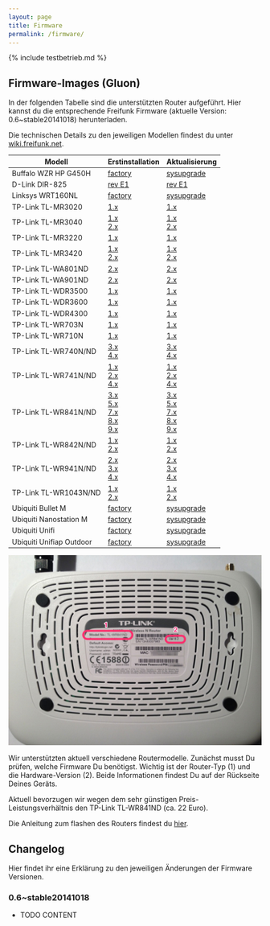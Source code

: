 ```yaml
---
layout: page
title: Firmware
permalink: /firmware/
---
```


{% include testbetrieb.md %}

## Firmware-Images (Gluon)

In der folgenden Tabelle sind die unterstützten Router aufgeführt. Hier kannst du die entsprechende Freifunk Firmware (aktuelle Version: 0.6~stable20141018) herunterladen.

Die technischen Details zu den jeweiligen Modellen findest du unter [wiki.freifunk.net][hardware].

Modell         |  Erstinstallation  |  Aktualisierung
-------------- | ------------------ | ---------------
Buffalo WZR HP G450H          | [factory][factory-buffalo-wzr-hp-g450h]  |  [sysupgrade][sysupgrade-buffalo-wzr-hp-g450h]  
D-Link DIR-825                | [rev E1][factory-d-link-dir-825-rev-b1]                    | [rev E1][sysupgrade-d-link-dir-825-rev-b1]
Linksys WRT160NL              |  [factory][factory-linksys-wrt160nl]                  |   [sysupgrade][sysupgrade-linksys-wrt160nl]
TP-Link TL-MR3020             |  [1.x][factory-tp-link-tl-mr3020-v1]                      |  [1.x][sysupgrade-tp-link-tl-mr3020-v1]
TP-Link TL-MR3040             |  [1.x][factory-tp-link-tl-mr3040-v1]<br>[2.x][factory-tp-link-tl-mr3040-v2]                  |  [1.x][sysupgrade-tp-link-tl-mr3040-v1]<br>[2.x][sysupgrade-tp-link-tl-mr3040-v2]
TP-Link TL-MR3220             |  [1.x][factory-tp-link-tl-mr3220-v1]                      |  [1.x][sysupgrade-tp-link-tl-mr3220-v1]
TP-Link TL-MR3420             |  [1.x][factory-tp-link-tl-mr3420-v1]<br>[2.x][factory-tp-link-tl-mr3420-v2]                 |  [1.x][sysupgrade-tp-link-tl-mr3420-v1]<br>[2.x][sysupgrade-tp-link-tl-mr3420-v2]
TP-Link TL-WA801ND            |  [2.x][factory-tp-link-tl-wa801n-nd-v2]   | [2.x][sysupgrade-tp-link-tl-wa801n-nd-v2]
TP-Link TL-WA901ND            |  [2.x][factory-tp-link-tl-wa901n-nd-v2]                      |  [2.x][sysupgrade-tp-link-tl-wa901n-nd-v2]
TP-Link TL-WDR3500            |  [1.x][factory-tp-link-tl-wdr3500-v1]                      |  [1.x][sysupgrade-tp-link-tl-wdr3500-v1]
TP-Link TL-WDR3600            |  [1.x][factory-tp-link-tl-wdr3600-v1]                      |  [1.x][sysupgrade-tp-link-tl-wdr3600-v1]
TP-Link TL-WDR4300            |  [1.x][factory-tp-link-tl-wdr4300-v1]                      |  [1.x][sysupgrade-tp-link-tl-wdr4300-v1]
TP-Link TL-WR703N          |  [1.x][factory-tp-link-tl-wr703n-v1]    | [1.x][sysupgrade-tp-link-tl-wr703n-v1]
TP-Link TL-WR710N          |  [1.x][factory-tp-link-tl-wr710n-v1]    | [1.x][sysupgrade-tp-link-tl-wr710n-v1]
TP-Link TL-WR740N/ND          |  [3.x][factory-tp-link-tl-wr740n-nd-v3]<br>[4.x][factory-tp-link-tl-wr740n-nd-v4]            |  [3.x][sysupgrade-tp-link-tl-wr740n-nd-v3]<br>[4.x][sysupgrade-tp-link-tl-wr740n-nd-v4]
TP-Link TL-WR741N/ND          |  [1.x][factory-tp-link-tl-wr741n-nd-v1]<br>[2.x][factory-tp-link-tl-wr741n-nd-v2]<br>[4.x][factory-tp-link-tl-wr741n-nd-v4]            |  [1.x][sysupgrade-tp-link-tl-wr741n-nd-v1]<br>[2.x][sysupgrade-tp-link-tl-wr741n-nd-v2]<br>[4.x][sysupgrade-tp-link-tl-wr741n-nd-v4]
TP-Link TL-WR841N/ND          |  [3.x][factory-tp-link-tl-wr841n-nd-v3]<br>[5.x][factory-tp-link-tl-wr841n-nd-v5]<br>[7.x][factory-tp-link-tl-wr841n-nd-v7]<br>[8.x][factory-tp-link-tl-wr841n-nd-v8]<br>[9.x][factory-tp-link-tl-wr841n-nd-v9]  |  [3.x][sysupgrade-tp-link-tl-wr841n-nd-v3]<br>[5.x][sysupgrade-tp-link-tl-wr841n-nd-v5]<br>[7.x][sysupgrade-tp-link-tl-wr841n-nd-v7]<br>[8.x][sysupgrade-tp-link-tl-wr841n-nd-v8]<br>[9.x][sysupgrade-tp-link-tl-wr841n-nd-v9]
TP-Link TL-WR842N/ND          |  [1.x][factory-tp-link-tl-wr842n-nd-v1]<br>[2.x][factory-tp-link-tl-wr842n-nd-v2]                 |  [1.x][sysupgrade-tp-link-tl-wr842n-nd-v1]<br>[2.x][sysupgrade-tp-link-tl-wr842n-nd-v2]
TP-Link TL-WR941N/ND          |  [2.x][factory-tp-link-tl-wr941n-nd-v2]<br>[3.x][factory-tp-link-tl-wr941n-nd-v3]<br>[4.x][factory-tp-link-tl-wr941n-nd-v4]            |  [2.x][sysupgrade-tp-link-tl-wr941n-nd-v2]<br>[3.x][sysupgrade-tp-link-tl-wr941n-nd-v3]<br>[4.x][sysupgrade-tp-link-tl-wr941n-nd-v4]
TP-Link TL-WR1043N/ND         |  [1.x][factory-tp-link-tl-wr1043n-nd-v1]<br>[2.x][factory-tp-link-tl-wr1043n-nd-v2]  |  [1.x][sysupgrade-tp-link-tl-wr1043n-nd-v1]<br>[2.x][sysupgrade-tp-link-tl-wr1043n-nd-v2]
Ubiquiti Bullet M |  [factory][factory-ubiquiti-bullet-m]  |  [sysupgrade][sysupgrade-ubiquiti-bullet-m]
Ubiquiti Nanostation M  |  [factory][factory-ubiquiti-nanostation-m]  |  [sysupgrade][sysupgrade-ubiquiti-nanostation-m]
Ubiquiti Unifi  |  [factory][factory-ubiquiti-unifi]  |  [sysupgrade][sysupgrade-ubiquiti-unifi]
Ubiquiti Unifiap Outdoor                           |  [factory][factory-ubiquiti-unifiap-outdoor]  |  [sysupgrade][sysupgrade-ubiquiti-unifiap-outdoor]

![Modell und Version](/assets/router-flashen/guide-14.jpg)

Wir unterstützten aktuell verschiedene Routermodelle. Zunächst musst Du prüfen, welche Firmware Du benötigst. Wichtig ist der Router-Typ (1) und die Hardware-Version (2). Beide Informationen findest Du auf der Rückseite Deines Geräts.

Aktuell bevorzugen wir wegen dem sehr günstigen Preis-Leistungsverhältnis den TP-Link TL-WR841ND (ca. 22 Euro).

Die Anleitung zum flashen des Routers findest du [hier][router-flashen].

## Changelog

Hier findet ihr eine Erklärung zu den jeweiligen Änderungen der Firmware Versionen.

### 0.6~stable20141018

* TODO CONTENT

[hardware]: http://wiki.freifunk.net/Kategorie:Hardware
[router-flashen]: /router-flashen/

[factory-buffalo-wzr-hp-g450h]: http://37.120.168.150/firmware/stable/factory/gluon-ffm-0.6~stable20141018-buffalo-wzr-hp-g450h.bin
[sysupgrade-buffalo-wzr-hp-g450h]: http://37.120.168.150/firmware/stable/sysupgrade/gluon-ffm-0.6~stable20141018-buffalo-wzr-hp-g450h-sysupgrade.bin

[factory-d-link-dir-825-rev-b1]: http://37.120.168.150/firmware/stable/factory/gluon-ffm-0.6~stable20141018-d-link-dir-825-rev-b1.bin
[sysupgrade-d-link-dir-825-rev-b1]: http://37.120.168.150/firmware/stable/sysupgrade/gluon-ffm-0.6~stable20141018-d-link-dir-825-rev-b1-sysupgrade.bin

[factory-linksys-wrt160nl]: http://37.120.168.150/firmware/stable/factory/gluon-ffm-0.6~stable20141018-linksys-wrt160nl.bin
[sysupgrade-linksys-wrt160nl]: http://37.120.168.150/firmware/stable/sysupgrade/gluon-ffm-0.6~stable20141018-linksys-wrt160nl-sysupgrade.bin

[factory-tp-link-tl-mr3020-v1]: http://37.120.168.150/firmware/stable/factory/gluon-ffm-0.6~stable20141018-tp-link-tl-mr3020-v1.bin
[sysupgrade-tp-link-tl-mr3020-v1]: http://37.120.168.150/firmware/stable/sysupgrade/gluon-ffm-0.6~stable20141018-tp-link-tl-mr3020-v1-sysupgrade.bin

[factory-tp-link-tl-mr3040-v1]: http://37.120.168.150/firmware/stable/factory/gluon-ffm-0.6~stable20141018-tp-link-tl-mr3040-v1.bin
[sysupgrade-tp-link-tl-mr3040-v1]: http://37.120.168.150/firmware/stable/sysupgrade/gluon-ffm-0.6~stable20141018-tp-link-tl-mr3040-v1-sysupgrade.bin
[factory-tp-link-tl-mr3040-v2]: http://37.120.168.150/firmware/stable/factory/gluon-ffm-0.6~stable20141018-tp-link-tl-mr3040-v2.bin
[sysupgrade-tp-link-tl-mr3040-v2]: http://37.120.168.150/firmware/stable/sysupgrade/gluon-ffm-0.6~stable20141018-tp-link-tl-mr3040-v2-sysupgrade.bin

[factory-tp-link-tl-mr3220-v1]: http://37.120.168.150/firmware/stable/factory/gluon-ffm-0.6~stable20141018-tp-link-tl-mr3220-v1.bin
[sysupgrade-tp-link-tl-mr3220-v1]: http://37.120.168.150/firmware/stable/sysupgrade/gluon-ffm-0.6~stable20141018-tp-link-tl-mr3220-v1-sysupgrade.bin

[factory-tp-link-tl-mr3420-v1]: http://37.120.168.150/firmware/stable/factory/gluon-ffm-0.6~stable20141018-tp-link-tl-mr3420-v1.bin
[sysupgrade-tp-link-tl-mr3420-v1]: http://37.120.168.150/firmware/stable/sysupgrade/gluon-ffm-0.6~stable20141018-tp-link-tl-mr3420-v1-sysupgrade.bin
[factory-tp-link-tl-mr3420-v2]: http://37.120.168.150/firmware/stable/factory/gluon-ffm-0.6~stable20141018-tp-link-tl-mr3420-v2.bin
[sysupgrade-tp-link-tl-mr3420-v2]: http://37.120.168.150/firmware/stable/sysupgrade/gluon-ffm-0.6~stable20141018-tp-link-tl-mr3420-v2-sysupgrade.bin

[factory-tp-link-tl-wa801n-nd-v2]: http://37.120.168.150/firmware/stable/factory/gluon-ffm-0.6~stable20141018-tp-link-tl-wa801n-nd-v2.bin
[sysupgrade-tp-link-tl-wa801n-nd-v2]: http://37.120.168.150/firmware/stable/sysupgrade/gluon-ffm-0.6~stable20141018-tp-link-tl-wa801n-nd-v2-sysupgrade.bin

[factory-tp-link-tl-wa901n-nd-v2]: http://37.120.168.150/firmware/stable/factory/gluon-ffm-0.6~stable20141018-tp-link-tl-wa901n-nd-v2.bin
[sysupgrade-tp-link-tl-wa901n-nd-v2]: http://37.120.168.150/firmware/stable/sysupgrade/gluon-ffm-0.6~stable20141018-tp-link-tl-wa901n-nd-v2-sysupgrade.bin

[factory-tp-link-tl-wdr3500-v1]: http://37.120.168.150/firmware/stable/factory/gluon-ffm-0.6~stable20141018-tp-link-tl-wdr3500-v1.bin
[sysupgrade-tp-link-tl-wdr3500-v1]: http://37.120.168.150/firmware/stable/sysupgrade/gluon-ffm-0.6~stable20141018-tp-link-tl-wdr3500-v1-sysupgrade.bin

[factory-tp-link-tl-wdr3600-v1]: http://37.120.168.150/firmware/stable/factory/gluon-ffm-0.6~stable20141018-tp-link-tl-wdr3600-v1.bin
[sysupgrade-tp-link-tl-wdr3600-v1]: http://37.120.168.150/firmware/stable/sysupgrade/gluon-ffm-0.6~stable20141018-tp-link-tl-wdr3600-v1-sysupgrade.bin

[factory-tp-link-tl-wdr4300-v1]: http://37.120.168.150/firmware/stable/factory/gluon-ffm-0.6~stable20141018-tp-link-tl-wdr4300-v1.bin
[sysupgrade-tp-link-tl-wdr4300-v1]: http://37.120.168.150/firmware/stable/sysupgrade/gluon-ffm-0.6~stable20141018-tp-link-tl-wdr4300-v1-sysupgrade.bin

[factory-tp-link-tl-wr703n-v1]: http://37.120.168.150/firmware/stable/factory/gluon-ffm-0.6~stable20141018-tp-link-tl-wr703n-v1.bin
[sysupgrade-tp-link-tl-wr703n-v1]: http://37.120.168.150/firmware/stable/sysupgrade/gluon-ffm-0.6~stable20141018-tp-link-tl-wr703n-v1-sysupgrade.bin

[factory-tp-link-tl-wr710n-v1]: http://37.120.168.150/firmware/stable/factory/gluon-ffm-0.6~stable20141018-tp-link-tl-wr710n-v1.bin
[sysupgrade-tp-link-tl-wr710n-v1]: http://37.120.168.150/firmware/stable/sysupgrade/gluon-ffm-0.6~stable20141018-tp-link-tl-wr710n-v1-sysupgrade.bin

[factory-tp-link-tl-wr740n-nd-v1]: http://37.120.168.150/firmware/stable/factory/gluon-ffm-0.6~stable20141018-tp-link-tl-wr740n-nd-v1.bin
[sysupgrade-tp-link-tl-wr740n-nd-v1]: http://37.120.168.150/firmware/stable/sysupgrade/gluon-ffm-0.6~stable20141018-tp-link-tl-wr740n-nd-v1-sysupgrade.bin
[factory-tp-link-tl-wr740n-nd-v3]: http://37.120.168.150/firmware/stable/factory/gluon-ffm-0.6~stable20141018-tp-link-tl-wr740n-nd-v3.bin
[sysupgrade-tp-link-tl-wr740n-nd-v3]: http://37.120.168.150/firmware/stable/sysupgrade/gluon-ffm-0.6~stable20141018-tp-link-tl-wr740n-nd-v3-sysupgrade.bin
[factory-tp-link-tl-wr740n-nd-v4]: http://37.120.168.150/firmware/stable/factory/gluon-ffm-0.6~stable20141018-tp-link-tl-wr740n-nd-v4.bin
[sysupgrade-tp-link-tl-wr740n-nd-v4]: http://37.120.168.150/firmware/stable/sysupgrade/gluon-ffm-0.6~stable20141018-tp-link-tl-wr740n-nd-v4-sysupgrade.bin

[factory-tp-link-tl-wr741n-nd-v1]: http://37.120.168.150/firmware/stable/factory/gluon-ffm-0.6~stable20141018-tp-link-tl-wr741n-nd-v1.bin
[sysupgrade-tp-link-tl-wr741n-nd-v1]: http://37.120.168.150/firmware/stable/sysupgrade/gluon-ffm-0.6~stable20141018-tp-link-tl-wr741n-nd-v1-sysupgrade.bin
[factory-tp-link-tl-wr741n-nd-v2]: http://37.120.168.150/firmware/stable/factory/gluon-ffm-0.6~stable20141018-tp-link-tl-wr741n-nd-v2.bin
[sysupgrade-tp-link-tl-wr741n-nd-v2]: http://37.120.168.150/firmware/stable/sysupgrade/gluon-ffm-0.6~stable20141018-tp-link-tl-wr741n-nd-v2-sysupgrade.bin
[factory-tp-link-tl-wr741n-nd-v4]: http://37.120.168.150/firmware/stable/factory/gluon-ffm-0.6~stable20141018-tp-link-tl-wr741n-nd-v4.bin
[sysupgrade-tp-link-tl-wr741n-nd-v4]: http://37.120.168.150/firmware/stable/sysupgrade/gluon-ffm-0.6~stable20141018-tp-link-tl-wr741n-nd-v4-sysupgrade.bin

[factory-tp-link-tl-wr841n-nd-v3]: http://37.120.168.150/firmware/stable/factory/gluon-ffm-0.6~stable20141018-tp-link-tl-wr841n-nd-v3.bin
[sysupgrade-tp-link-tl-wr841n-nd-v3]: http://37.120.168.150/firmware/stable/sysupgrade/gluon-ffm-0.6~stable20141018-tp-link-tl-wr841n-nd-v3-sysupgrade.bin
[factory-tp-link-tl-wr841n-nd-v5]: http://37.120.168.150/firmware/stable/factory/gluon-ffm-0.6~stable20141018-tp-link-tl-wr841n-nd-v5.bin
[sysupgrade-tp-link-tl-wr841n-nd-v5]: http://37.120.168.150/firmware/stable/sysupgrade/gluon-ffm-0.6~stable20141018-tp-link-tl-wr841n-nd-v5-sysupgrade.bin
[factory-tp-link-tl-wr841n-nd-v7]: http://37.120.168.150/firmware/stable/factory/gluon-ffm-0.6~stable20141018-tp-link-tl-wr841n-nd-v7.bin
[sysupgrade-tp-link-tl-wr841n-nd-v7]: http://37.120.168.150/firmware/stable/sysupgrade/gluon-ffm-0.6~stable20141018-tp-link-tl-wr841n-nd-v7-sysupgrade.bin
[factory-tp-link-tl-wr841n-nd-v8]: http://37.120.168.150/firmware/stable/factory/gluon-ffm-0.6~stable20141018-tp-link-tl-wr841n-nd-v8.bin
[sysupgrade-tp-link-tl-wr841n-nd-v8]: http://37.120.168.150/firmware/stable/sysupgrade/gluon-ffm-0.6~stable20141018-tp-link-tl-wr841n-nd-v8-sysupgrade.bin
[factory-tp-link-tl-wr841n-nd-v9]: http://37.120.168.150/firmware/stable/factory/gluon-ffm-0.6~stable20141018-tp-link-tl-wr841n-nd-v9.bin
[sysupgrade-tp-link-tl-wr841n-nd-v9]: http://37.120.168.150/firmware/stable/sysupgrade/gluon-ffm-0.6~stable20141018-tp-link-tl-wr841n-nd-v9-sysupgrade.bin

[factory-tp-link-tl-wr842n-nd-v1]: http://37.120.168.150/firmware/stable/factory/gluon-ffm-0.6~stable20141018-tp-link-tl-wr842n-nd-v1.bin
[sysupgrade-tp-link-tl-wr842n-nd-v1]: http://37.120.168.150/firmware/stable/sysupgrade/gluon-ffm-0.6~stable20141018-tp-link-tl-wr842n-nd-v1-sysupgrade.bin
[factory-tp-link-tl-wr842n-nd-v2]: http://37.120.168.150/firmware/stable/factory/gluon-ffm-0.6~stable20141018-tp-link-tl-wr842n-nd-v2.bin
[sysupgrade-tp-link-tl-wr842n-nd-v2]: http://37.120.168.150/firmware/stable/sysupgrade/gluon-ffm-0.6~stable20141018-tp-link-tl-wr842n-nd-v2-sysupgrade.bin

[factory-tp-link-tl-wr941n-nd-v2]: http://37.120.168.150/firmware/stable/factory/gluon-ffm-0.6~stable20141018-tp-link-tl-wr941n-nd-v2.bin
[sysupgrade-tp-link-tl-wr941n-nd-v2]: http://37.120.168.150/firmware/stable/sysupgrade/gluon-ffm-0.6~stable20141018-tp-link-tl-wr941n-nd-v2-sysupgrade.bin
[factory-tp-link-tl-wr941n-nd-v3]: http://37.120.168.150/firmware/stable/factory/gluon-ffm-0.6~stable20141018-tp-link-tl-wr941n-nd-v3.bin
[sysupgrade-tp-link-tl-wr941n-nd-v3]: http://37.120.168.150/firmware/stable/sysupgrade/gluon-ffm-0.6~stable20141018-tp-link-tl-wr941n-nd-v3-sysupgrade.bin
[factory-tp-link-tl-wr941n-nd-v4]: http://37.120.168.150/firmware/stable/factory/gluon-ffm-0.6~stable20141018-tp-link-tl-wr941n-nd-v4.bin
[sysupgrade-tp-link-tl-wr941n-nd-v4]: http://37.120.168.150/firmware/stable/sysupgrade/gluon-ffm-0.6~stable20141018-tp-link-tl-wr941n-nd-v4-sysupgrade.bin

[factory-tp-link-tl-wr1043n-nd-v1]: http://37.120.168.150/firmware/stable/factory/gluon-ffm-0.6~stable20141018-tp-link-tl-wr1043n-nd-v1.bin
[sysupgrade-tp-link-tl-wr1043n-nd-v1]: http://37.120.168.150/firmware/stable/sysupgrade/gluon-ffm-0.6~stable20141018-tp-link-tl-wr1043n-nd-v1-sysupgrade.bin
[factory-tp-link-tl-wr1043n-nd-v2]: http://37.120.168.150/firmware/stable/factory/gluon-ffm-0.6~stable20141018-tp-link-tl-wr1043n-nd-v2.bin
[sysupgrade-tp-link-tl-wr1043n-nd-v2]: http://37.120.168.150/firmware/stable/sysupgrade/gluon-ffm-0.6~stable20141018-tp-link-tl-wr1043n-nd-v2-sysupgrade.bin

[factory-ubiquiti-bullet-m]: http://37.120.168.150/firmware/stable/factory/gluon-ffm-0.6~stable20141018-ubiquiti-bullet-m.bin
[sysupgrade-ubiquiti-bullet-m]: http://37.120.168.150/firmware/stable/sysupgrade/gluon-ffm-0.6~stable20141018-ubiquiti-bullet-m-sysupgrade.bin

[factory-ubiquiti-nanostation-m]: http://37.120.168.150/firmware/stable/factory/gluon-ffm-0.6~stable20141018-ubiquiti-nanostation-m.bin
[sysupgrade-ubiquiti-nanostation-m]: http://37.120.168.150/firmware/stable/sysupgrade/gluon-ffm-0.6~stable20141018-ubiquiti-nanostation-m-sysupgrade.bin

[factory-ubiquiti-unifi]: http://37.120.168.150/firmware/stable/factory/gluon-ffm-0.6~stable20141018-ubiquiti-unifi.bin
[sysupgrade-ubiquiti-unifi]: http://37.120.168.150/firmware/stable/sysupgrade/gluon-ffm-0.6~stable20141018-ubiquiti-unifi-sysupgrade.bin

[factory-ubiquiti-unifiap-outdoor]: http://37.120.168.150/firmware/stable/factory/gluon-ffm-0.6~stable20141018-ubiquiti-unifiap-outdoor.bin
[sysupgrade-ubiquiti-unifiap-outdoor]: http://37.120.168.150/firmware/stable/sysupgrade/gluon-ffm-0.6~stable20141018-ubiquiti-unifiap-outdoor-sysupgrade.bin
